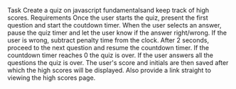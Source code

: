 Task
Create a quiz on javascript fundamentalsand keep track of high scores.
Requirements
Once the user starts the quiz, present the first question and start the coutdown timer.
When the user selects an answer, pause the quiz timer and let the user know if the answer right/wrong.
If the user is wrong, subtract penalty time from the clock.
After 2 seconds, proceed to the next question and resume the countdown timer.
If the countdown timer reaches 0 the quiz is over.
If the user answers all the questions the quiz is over.
The user's score and initials are then saved after which the high scores will be displayed.
Also provide a link straight to viewing the high scores page.